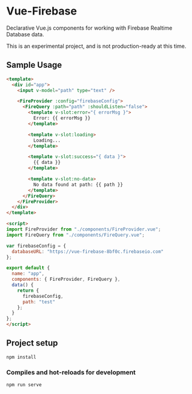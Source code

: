 # Vue-Firebase

Declarative Vue.js components for working with Firebase Realtime Database data.

This is an experimental project, and is not production-ready at this time.

## Sample Usage

```html
<template>
  <div id="app">
    <input v-model="path" type="text" />

    <FireProvider :config="firebaseConfig">
      <FireQuery :path="path" :shouldListen="false">
        <template v-slot:error="{ errorMsg }">
          Error: {{ errorMsg }}
        </template>

        <template v-slot:loading>
          Loading...
        </template>

        <template v-slot:success="{ data }">
          {{ data }}
        </template>

        <template v-slot:no-data>
          No data found at path: {{ path }}
        </template>
      </FireQuery>
    </FireProvider>
  </div>
</template>

<script>
import FireProvider from "./components/FireProvider.vue";
import FireQuery from "./components/FireQuery.vue";

var firebaseConfig = {
  databaseURL: "https://vue-firebase-8bf0c.firebaseio.com"
};

export default {
  name: "app",
  components: { FireProvider, FireQuery },
  data() {
    return {
      firebaseConfig,
      path: "test"
    };
  }
};
</script>
```

## Project setup
```
npm install
```

### Compiles and hot-reloads for development
```
npm run serve
```
